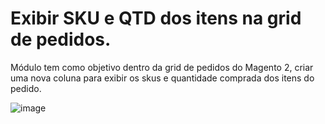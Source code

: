 # Exibir SKU e QTD dos itens na grid de pedidos.
Módulo tem como objetivo dentro da grid de pedidos do Magento 2, criar uma nova coluna para exibir os skus e quantidade comprada dos itens do pedido.

![image](https://github.com/ElNogara/Nogara_OrderItemsGrid/assets/50090354/3f0a8380-0338-451d-b829-5f21f6d4716d)
